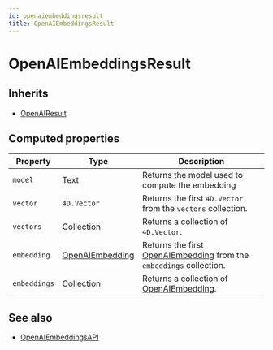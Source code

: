 ```yaml
---
id: openaiembeddingsresult
title: OpenAIEmbeddingsResult
---
```


# OpenAIEmbeddingsResult

## Inherits

- [OpenAIResult](OpenAIResult.md)

## Computed properties

| Property  | Type          | Description                                                                 |
|-----------|---------------|-----------------------------------------------------------------------------|
| `model`   | Text  | Returns the model used to compute the embedding    |
| `vector`  | `4D.Vector`  | Returns the first `4D.Vector` from the `vectors` collection.    |
| `vectors` | Collection | Returns a collection of `4D.Vector`. |
| `embedding`  | [OpenAIEmbedding](OpenAIEmbedding.md) | Returns the first [OpenAIEmbedding](OpenAIEmbedding.md) from the `embeddings` collection.    |
| `embeddings` | Collection | Returns a collection of [OpenAIEmbedding](OpenAIEmbedding.md). |

## See also

- [OpenAIEmbeddingsAPI](OpenAIEmbeddingsAPI.md)
